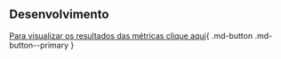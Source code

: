 ## Desenvolvimento


[Para visualizar os resultados das métricas clique aqui](https://github.com/pedromateusalmeida/aviacao_brasileira/blob/main/scripts_v2/5_3_model_train.ipynb.ipynb){ .md-button .md-button--primary }